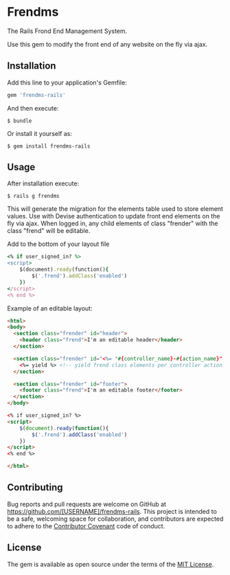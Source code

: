 # Frendms

The Rails Frond End Management System.

Use this gem to modify the front end of any website on the fly via ajax.

## Installation

Add this line to your application's Gemfile:

```ruby
gem 'frendms-rails'
```

And then execute:

    $ bundle

Or install it yourself as:

    $ gem install frendms-rails

## Usage

After installation execute:

    $ rails g frendms

This will generate the migration for the elements table used to store element values. Use with Devise authentication to update front end elements on the fly via ajax. When logged in, any child elements of class "frender" with the class "frend" will be editable.

Add to the bottom of your layout file

```ruby
<% if user_signed_in? %>
<script>
	$(document).ready(function(){
		$('.frend').addClass('enabled')
	})
</script>
<% end %>
```

Example of an editable layout:

```html
<html>
<body>
  <section class="frender" id="header">
    <header class="frend">I'm an editable header</header>
  </section>

  <section class="frender" id="<%= "#{controller_name}-#{action_name}" %>">
    <%= yield %> <!-- yield frend class elements per controller action -->
  </section>

  <section class="frender" id="footer">
    <footer class="frend">I'm an editable footer</footer>
  </section>
</body>

<% if user_signed_in? %>
<script>
	$(document).ready(function(){
		$('.frend').addClass('enabled')
	})
</script>
<% end %>

</html>  
```

## Contributing

Bug reports and pull requests are welcome on GitHub at https://github.com/[USERNAME]/frendms-rails. This project is intended to be a safe, welcoming space for collaboration, and contributors are expected to adhere to the [Contributor Covenant](contributor-covenant.org) code of conduct.


## License

The gem is available as open source under the terms of the [MIT License](http://opensource.org/licenses/MIT).

